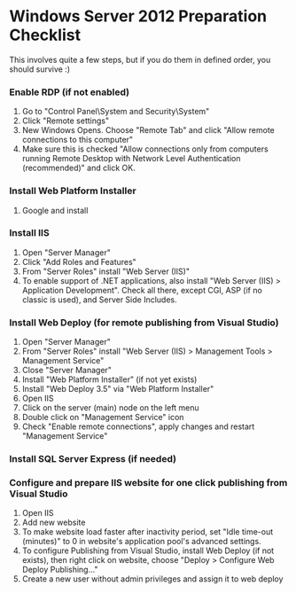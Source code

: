 # Windows Server 2012 Preparation Checklist

This involves quite a few steps, but if you do them in defined order, you should survive :)

### Enable RDP (if not enabled)
1. Go to "Control Panel\System and Security\System"
2. Click "Remote settings"
3. New Windows Opens. Choose "Remote Tab" and click "Allow remote connections to this computer"
4. Make sure this is checked "Allow connections only from computers running Remote Desktop with Network Level Authentication (recommended)" and click OK.

### Install Web Platform Installer
1. Google and install


### Install IIS
1. Open "Server Manager"
2. Click "Add Roles and Features"
3. From "Server Roles" install "Web Server (IIS)"
4. To enable support of .NET applications, also install "Web Server (IIS) > Application Development". Check all there, except CGI, ASP (if no classic is used), and Server Side Includes.

### Install Web Deploy (for remote publishing from Visual Studio)
1. Open "Server Manager"
2. From "Server Roles" install "Web Server (IIS) > Management Tools > Management Service"
3. Close "Server Manager"
4. Install "Web Platform Installer" (if not yet exists)
5. Install "Web Deploy 3.5" via "Web Platform Installer"
6. Open IIS
7. Click on the server (main) node on the left menu
8. Double click on "Management Service" icon
9. Check "Enable remote connections", apply changes and restart "Management Service"

### Install SQL Server Express (if needed)


### Configure and prepare IIS website for one click publishing from Visual Studio
1. Open IIS
2. Add new website
3. To make website load faster after inactivity period, set "Idle time-out (minutes)" to 0 in website's application pool's advanced settings.
4. To configure Publishing from Visual Studio, install Web Deploy (if not exists), then right click on website, choose "Deploy > Configure Web Deploy Publishing..."
5. Create a new user without admin privileges and assign it to web deploy